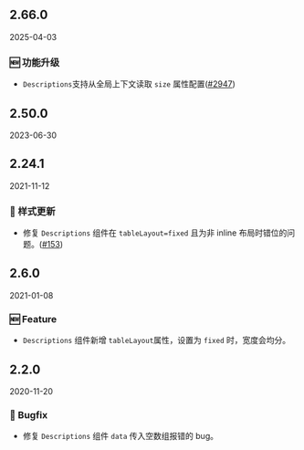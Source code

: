 ## 2.66.0

2025-04-03

### 🆕 功能升级

- `Descriptions`支持从全局上下文读取 `size` 属性配置([#2947](https://github.com/arco-design/arco-design/pull/2947))

## 2.50.0

2023-06-30

## 2.24.1

2021-11-12

### 💅 样式更新

- 修复 `Descriptions` 组件在 `tableLayout=fixed` 且为非 inline 布局时错位的问题。([#153](https://github.com/arco-design/arco-design/pull/153))

## 2.6.0

2021-01-08

### 🆕 Feature

- `Descriptions` 组件新增 `tableLayout`属性，设置为 `fixed` 时，宽度会均分。

## 2.2.0

2020-11-20

### 🐛 Bugfix

- 修复 `Descriptions` 组件 `data` 传入空数组报错的 bug。

